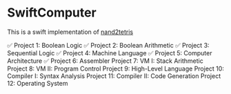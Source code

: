 # SwiftComputer

This is a swift implementation of [nand2tetris](https://www.nand2tetris.org/)

✅ Project 1: Boolean Logic
✅ Project 2: Boolean Arithmetic
✅ Project 3: Sequential Logic
✅ Project 4: Machine Language
✅ Project 5: Computer Architecture
✅ Project 6: Assembler
Project 7: VM I: Stack Arithmetic
Project 8: VM II: Program Control
Project 9: High-Level Language
Project 10: Compiler I: Syntax Analysis
Project 11: Compiler II: Code Generation
Project 12: Operating System
